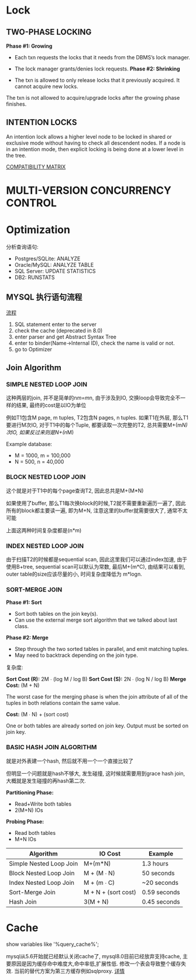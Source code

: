 # Lock
## TWO-PHASE LOCKING

**Phase #1: Growing**

* Each txn requests the locks that it needs from the DBMS’s
lock manager.
* The lock manager grants/denies lock requests.
**Phase #2: Shrinking**

* The txn is allowed to only release locks that it previously
acquired. It cannot acquire new locks.

The txn is not allowed to acquire/upgrade locks
after the growing phase finishes.


## INTENTION LOCKS
An intention lock allows a higher level node to
be locked in shared or exclusive mode without
having to check all descendent nodes.
If a node is in an intention mode, then explicit
locking is being done at a lower level in the tree.

[COMPATIBILITY MATRIX](!https://github.com/zzzyyyxxxmmm/basics/blob/master/image/lock_compa.png)

# MULTI-VERSION CONCURRENCY CONTROL


# Optimization

分析查询语句:
* Postgres/SQLite: ANALYZE
* Oracle/MySQL: ANALYZE TABLE
* SQL Server: UPDATE STATISTICS
* DB2: RUNSTATS

## MYSQL 执行语句流程
[流程](!https://juejin.im/post/5b7036de6fb9a009c40997eb)
1. SQL statement enter to the server
2. check the cache (deprecated in 8.0)
3. enter parser and get Abstract Syntax Tree
4. enter to binder(Name→Internal ID), check the name is valid or not.
5. go to Optimizer

## Join Algorithm

### SIMPLE NESTED LOOP JOIN

这种两层的join, 并不是简单的n*m=m*n, 由于涉及到IO, 交换loop会导致完全不一样的结果, 最终的cost是以IO为单位

例如T1包含M page, m tuples, T2包含N pages, n tuples. 如果T1在外层, 那么T1要进行M次IO, 对于T1中的每个Tuple, 都要读取一次完整的T2, 总共需要M+(m*N)次IO, 如果反过来则是N+(n*M)

Example database:
* M = 1000, m = 100,000
* N = 500, n = 40,000 

### BLOCK NESTED LOOP JOIN

这个就是对于T1中的每个page查询T2, 因此总共是M+(M*N)

如果使用了buffer, 那么T1每次换block的时候,T2就不需要重新遍历一遍了, 因此所有的block都主要读一遍, 即为M+N, 注意这里的buffer就需要很大了, 通常不太可能

上面这两种时间复杂度都是(n*m)

### INDEX NESTED LOOP JOIN

由于扫描T2的时候都是sequential scan, 因此这里我们可以通过index加速, 由于使用B+tree, sequential scan可以默认为常数, 最后M+(m*C), 由结果可以看到, outer table的size应该尽量的小, 时间复杂度降低为 m\*logn.

### SORT-MERGE JOIN

**Phase #1: Sort**
* Sort both tables on the join key(s).
* Can use the external merge sort algorithm that we talked
about last class.

**Phase #2: Merge**
* Step through the two sorted tables in parallel, and emit
matching tuples.
* May need to backtrack depending on the join type.

复杂度: 

**Sort Cost (R):** 2M ∙ (log M / log B)
**Sort Cost (S):** 2N ∙ (log N / log B)
**Merge Cost:** (M + N)

The worst case for the merging phase is when the
join attribute of all of the tuples in both relations
contain the same value.

**Cost:** (M ∙ N) + (sort cost)

One or both tables are already sorted on join key.
Output must be sorted on join key.

### BASIC HASH JOIN ALGORITHM
就是对外表建一个hash, 然后就不用一个一个直接比较了

但明显一个问题就是hash不够大, 发生碰撞, 这时候就需要用到grace hash join, 大概就是发生碰撞的再hash第二次.

**Partitioning Phase:**
* Read+Write both tables
* 2(M+N) IOs

**Probing Phase:**
* Read both tables
* M+N IOs

| Algorithm               | IO Cost             | Example      |
|-------------------------|---------------------|--------------|
| Simple Nested Loop Join | M+(m*N)             | 1.3 hours    |
| Block Nested Loop Join  | M + (M ∙ N)         | 50 seconds   |
| Index Nested Loop Join  | M + (m ∙ C)         | ~20 seconds  |
| Sort-Merge Join         | M + N + (sort cost) | 0.59 seconds |
| Hash Join               | 3(M + N)            | 0.45 seconds |

# Cache

show variables like '%query_cache%'; 

mysql从5.6开始就已经默认关闭cache了, mysql8.0目前已经放弃支持cache, 主要原因是因为缓存命中难度大,命中率低,扩展性低. 修改一个表会导致整个缓存失效. 当前的替代方案为第三方缓存例如sqlproxy. [详情](!https://mysqlserverteam.com/mysql-8-0-retiring-support-for-the-query-cache/)